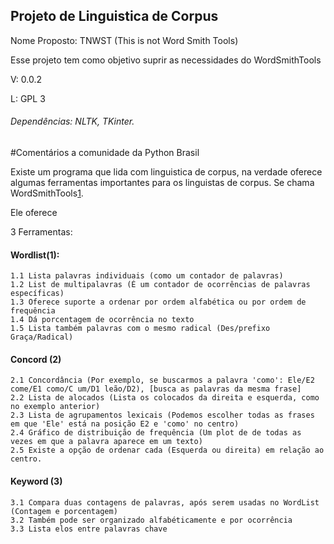 ## Projeto de Linguistica de Corpus

Nome Proposto: TNWST (This is not Word Smith Tools)

Esse projeto tem como objetivo suprir as necessidades do WordSmithTools

V: 0.0.2

L: GPL 3

###### Dependências: NLTK, TKinter.



#Comentários a comunidade da Python Brasil

Existe um programa que lida com linguistica de corpus, na verdade oferece algumas ferramentas importantes para os linguistas de corpus. Se chama WordSmithTools[1]. 

Ele oferece

3 Ferramentas:

  #### Wordlist(1):
    1.1 Lista palavras individuais (como um contador de palavras)
    1.2 List de multipalavras (É um contador de ocorrências de palavras específicas)
    1.3 Oferece suporte a ordenar por ordem alfabética ou por ordem de frequência
    1.4 Dá porcentagem de ocorrência no texto
    1.5 Lista também palavras com o mesmo radical (Des/prefixo Graça/Radical)

  #### Concord (2)
    2.1 Concordância (Por exemplo, se buscarmos a palavra 'como': Ele/E2 come/E1 como/C um/D1 leão/D2), [busca as palavras da mesma frase]
    2.2 Lista de alocados (Lista os colocados da direita e esquerda, como no exemplo anterior)
    2.3 Lista de agrupamentos lexicais (Podemos escolher todas as frases em que 'Ele' está na posição E2 e 'como' no centro)
    2.4 Gráfico de distribuição de frequência (Um plot de de todas as vezes em que a palavra aparece em um texto)
    2.5 Existe a opção de ordenar cada (Esquerda ou direita) em relação ao centro.

  #### Keyword (3)
    3.1 Compara duas contagens de palavras, após serem usadas no WordList (Contagem e porcentagem)
    3.2 Também pode ser organizado alfabéticamente e por ocorrência
    3.3 Lista elos entre palavras chave

[1]:http://www.lexically.net/wordsmith/
